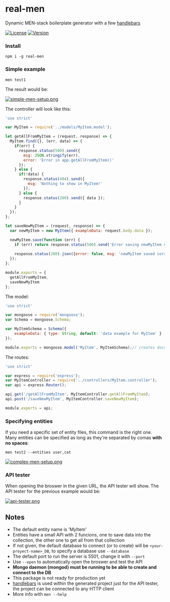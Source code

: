 # real-men

Dynamic MEN-stack boilerplate generator with a few [handlebars](https://handlebarsjs.com/)

[![License](http://img.shields.io/:license-MIT-blue.svg)](https://github.com/tavuntu/real-men/blob/master/LICENSE.md)
[![Version](http://img.shields.io/:version-0.1.1-green.svg)](https://github.com/tavuntu/real-men/tags)

### Install

```npm i -g real-men```

### Simple example

```men test1```

The result would be:

[![simple-men-setup.png](https://i.postimg.cc/9Mq1LmSJ/simple-men-setup.png)](https://postimg.cc/8JNh5ST6)

The controller will look like this:

```javascript
'use strict'

var MyItem = require('../models/MyItem.model');

let getAllFromMyItem = (request, response) => {
  MyItem.find({}, (err, data) => {
    if(err) {
      response.status(500).send({
        msg: JSON.stringify(err),
        error: 'Error in app.getAllFromMyItem()' 
      });
    } else {
      if(!data) {
        response.status(404).send({
          msg: 'Nothing to show in MyItem!'
        }); 
      } else {
        response.status(200).send({ data });
      }
    }
  });
};

let saveNewMyItem = (request, response) => {
  var newMyItem = new MyItem({ exampleData: request.body.data });

  newMyItem.save(function (err) {
    if (err) return response.status(500).send('Error saving newMyItem object');
    
    response.status(200).json({error: false, msg: 'newMyItem saved correctly'})
  });
};

module.exports = {
  getAllFromMyItem,
  saveNewMyItem
};
```

The model:

```javascript
'use strict'

var mongoose = require('mongoose');
var Schema = mongoose.Schema;

var MyItemSchema = Schema({
    exampleData: { type: String, default: 'data example for MyItem' }
});

module.exports = mongoose.model('MyItem', MyItemSchema);// creates document if not exists
```

The routes:

```javascript
'use strict'

var express = require('express');
var MyItemController = require('../controllers/MyItem.controller');
var api = express.Router();

api.get('/getAllFromMyItem', MyItemController.getAllFromMyItem);
api.post('/saveNewMyItem', MyItemController.saveNewMyItem);

module.exports = api;
```

### Specifying entities

If you need a specific set of entity files, this command is the right one. Many entities can be specified as long as they're separated by comas __with no spaces__:

```men test2 --entities user,cat```

[![complex-men-setup.png](https://i.postimg.cc/905bK3HV/complex-men-setup.png)](https://postimg.cc/8J4Lf0Cn)

### API tester

When opening the broswer in the given URL, the API tester will show. The API tester for the previous example would be:

[![api-tester.png](https://i.postimg.cc/jj1Z6w8D/api-tester.png)](https://postimg.cc/R3c74Fxm)

## Notes

* The default entity name is 'MyItem'
* Entities have a small API with 2 funcions, one to save data into the collection, the other one to get all from that collection
* If not given, the default database to connect (or to create) will be ```<your-proyect-name>_DB```, to specify a database use ```--database```
* The default port to run the server is 5501, change it with ```--port```
* Use ```--open``` to automatically open the broswer and test the API
* __Mongo daemon (mongod) must be running to be able to create and connect to the DB__
* This package is not ready for production yet
* [handlebars](https://handlebarsjs.com/) is used within the generated project just for the API tester, the project can be connected to any HTTP client
* More info with ```men --help```